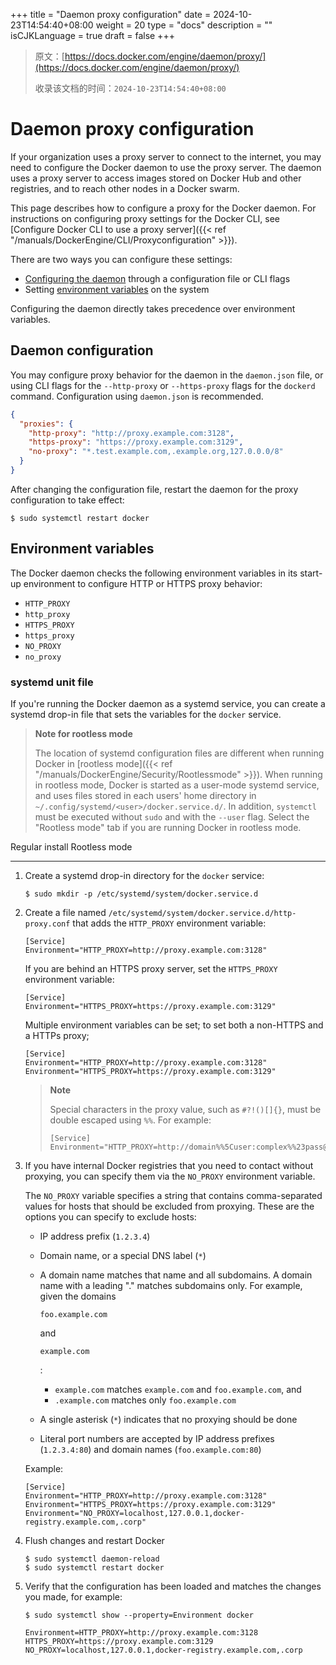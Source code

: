 +++
title = "Daemon proxy configuration"
date = 2024-10-23T14:54:40+08:00
weight = 20
type = "docs"
description = ""
isCJKLanguage = true
draft = false
+++

> 原文：[https://docs.docker.com/engine/daemon/proxy/](https://docs.docker.com/engine/daemon/proxy/)
>
> 收录该文档的时间：`2024-10-23T14:54:40+08:00`

# Daemon proxy configuration



If your organization uses a proxy server to connect to the internet, you may need to configure the Docker daemon to use the proxy server. The daemon uses a proxy server to access images stored on Docker Hub and other registries, and to reach other nodes in a Docker swarm.

This page describes how to configure a proxy for the Docker daemon. For instructions on configuring proxy settings for the Docker CLI, see [Configure Docker CLI to use a proxy server]({{< ref "/manuals/DockerEngine/CLI/Proxyconfiguration" >}}).

There are two ways you can configure these settings:

- [Configuring the daemon](https://docs.docker.com/engine/daemon/proxy/#daemon-configuration) through a configuration file or CLI flags
- Setting [environment variables](https://docs.docker.com/engine/daemon/proxy/#environment-variables) on the system

Configuring the daemon directly takes precedence over environment variables.

## Daemon configuration

You may configure proxy behavior for the daemon in the `daemon.json` file, or using CLI flags for the `--http-proxy` or `--https-proxy` flags for the `dockerd` command. Configuration using `daemon.json` is recommended.



```json
{
  "proxies": {
    "http-proxy": "http://proxy.example.com:3128",
    "https-proxy": "https://proxy.example.com:3129",
    "no-proxy": "*.test.example.com,.example.org,127.0.0.0/8"
  }
}
```

After changing the configuration file, restart the daemon for the proxy configuration to take effect:



```console
$ sudo systemctl restart docker
```

## Environment variables

The Docker daemon checks the following environment variables in its start-up environment to configure HTTP or HTTPS proxy behavior:

- `HTTP_PROXY`
- `http_proxy`
- `HTTPS_PROXY`
- `https_proxy`
- `NO_PROXY`
- `no_proxy`

### systemd unit file

If you're running the Docker daemon as a systemd service, you can create a systemd drop-in file that sets the variables for the `docker` service.

> **Note for rootless mode**
>
> The location of systemd configuration files are different when running Docker in [rootless mode]({{< ref "/manuals/DockerEngine/Security/Rootlessmode" >}}). When running in rootless mode, Docker is started as a user-mode systemd service, and uses files stored in each users' home directory in `~/.config/systemd/<user>/docker.service.d/`. In addition, `systemctl` must be executed without `sudo` and with the `--user` flag. Select the "Rootless mode" tab if you are running Docker in rootless mode.

Regular install Rootless mode

------

1. Create a systemd drop-in directory for the `docker` service:

   

   ```console
   $ sudo mkdir -p /etc/systemd/system/docker.service.d
   ```

2. Create a file named `/etc/systemd/system/docker.service.d/http-proxy.conf` that adds the `HTTP_PROXY` environment variable:

   

   ```systemd
   [Service]
   Environment="HTTP_PROXY=http://proxy.example.com:3128"
   ```

   If you are behind an HTTPS proxy server, set the `HTTPS_PROXY` environment variable:

   

   ```systemd
   [Service]
   Environment="HTTPS_PROXY=https://proxy.example.com:3129"
   ```

   Multiple environment variables can be set; to set both a non-HTTPS and a HTTPs proxy;

   

   ```systemd
   [Service]
   Environment="HTTP_PROXY=http://proxy.example.com:3128"
   Environment="HTTPS_PROXY=https://proxy.example.com:3129"
   ```

   > **Note**
   >
   > 
   >
   > Special characters in the proxy value, such as `#?!()[]{}`, must be double escaped using `%%`. For example:
   >
   > 
   >
   > ```systemd
   > [Service]
   > Environment="HTTP_PROXY=http://domain%%5Cuser:complex%%23pass@proxy.example.com:3128/"
   > ```

3. If you have internal Docker registries that you need to contact without proxying, you can specify them via the `NO_PROXY` environment variable.

   The `NO_PROXY` variable specifies a string that contains comma-separated values for hosts that should be excluded from proxying. These are the options you can specify to exclude hosts:

   - IP address prefix (`1.2.3.4`)

   - Domain name, or a special DNS label (`*`)

   - A domain name matches that name and all subdomains. A domain name with a leading "." matches subdomains only. For example, given the domains

      

     ```
     foo.example.com
     ```

      

     and

      

     ```
     example.com
     ```

     :

     - `example.com` matches `example.com` and `foo.example.com`, and
     - `.example.com` matches only `foo.example.com`

   - A single asterisk (`*`) indicates that no proxying should be done

   - Literal port numbers are accepted by IP address prefixes (`1.2.3.4:80`) and domain names (`foo.example.com:80`)

   Example:

   

   ```systemd
   [Service]
   Environment="HTTP_PROXY=http://proxy.example.com:3128"
   Environment="HTTPS_PROXY=https://proxy.example.com:3129"
   Environment="NO_PROXY=localhost,127.0.0.1,docker-registry.example.com,.corp"
   ```

4. Flush changes and restart Docker

   

   ```console
   $ sudo systemctl daemon-reload
   $ sudo systemctl restart docker
   ```

5. Verify that the configuration has been loaded and matches the changes you made, for example:

   

   ```console
   $ sudo systemctl show --property=Environment docker
   
   Environment=HTTP_PROXY=http://proxy.example.com:3128 HTTPS_PROXY=https://proxy.example.com:3129 NO_PROXY=localhost,127.0.0.1,docker-registry.example.com,.corp
   ```
